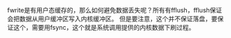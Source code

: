 fwrite是有用户态缓存的，那么如何避免数据丢失呢？所有有fflush，fflush保证会把数据从用户缓冲区写入内核缓冲区。
但是要注意，这个并不保证落盘，要保证这个，需要用fsync，这个就是系统调用提供的内核数据下刷过程。
